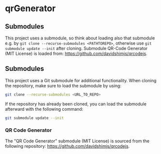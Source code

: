 # qrGenerator

## Submodules
This project uses a submodule, so think about loading also that submodule e.g. by ```git clone --recurse-submodules <PATHTOREPO>```, otherwise use ```git submodule update --init``` after cloning.
Submodule QR-Code Generator (MIT License) is loaded from: https://github.com/davidshimjs/qrcodejs.

## Submodules
This project uses a Git submodule for additional functionality. When cloning the repository, make sure to load the submodule by using:

```bash
git clone --recurse-submodules <URL_TO_REPO>
```

If the repository has already been cloned, you can load the submodule afterward with the following command:

```bash
git submodule update --init
```

### QR Code Generator

The "QR Code Generator" submodule (MIT License) is sourced from the following repository: https://github.com/davidshimjs/qrcodejs.
